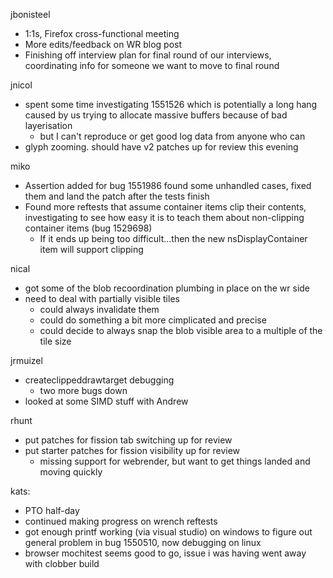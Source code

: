 jbonisteel
  * 1:1s, Firefox cross-functional meeting
  * More edits/feedback on WR blog post
  * Finishing off interview plan for final round of our interviews, coordinating info for someone we want to move to final round

jnicol
  * spent some time investigating 1551526 which is potentially a long hang caused by us trying to allocate massive buffers because of bad layerisation
    * but I can't reproduce or get good log data from anyone who can
  * glyph zooming. should have v2 patches up for review this evening

miko
  * Assertion added for bug 1551986 found some unhandled cases, fixed them and land the patch after the tests finish
  * Found more reftests that assume container items clip their contents, investigating to see how easy it is to teach them about non-clipping container items (bug 1529698)
    * If it ends up being too difficult...then the new nsDisplayContainer item will support clipping

nical
  * got some of the blob recoordination plumbing in place on the wr side
  * need to deal with partially visible tiles
    * could always invalidate them
    * could do something a bit more cimplicated and precise
    * could decide to always snap the blob visible area to a multiple of the tile size

jrmuizel
  * createclippeddrawtarget debugging
    * two more bugs down
  * looked at some SIMD stuff with Andrew

rhunt
  * put patches for fission tab switching up for review
  * put starter patches for fission visibility up for review
    * missing support for webrender, but want to get things landed and moving quickly

kats:
  * PTO half-day
  * continued making progress on wrench reftests
  * got enough printf working (via visual studio) on windows to figure out general problem in bug 1550510, now debugging on linux
  * browser mochitest seems good to go, issue i was having went away with clobber build
